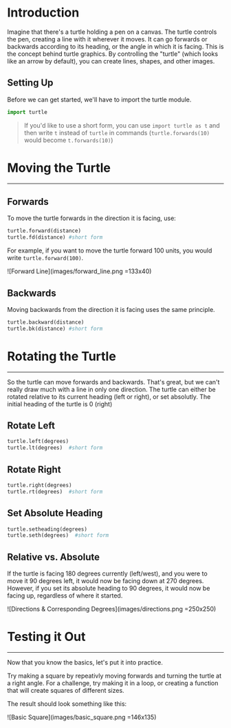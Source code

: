 # Introduction
Imagine that there's a turtle holding a pen on a canvas. The turtle controls the pen, creating a line with it wherever it moves. It can go forwards or backwards according to its heading, or the angle in which it is facing. This is the concept behind turtle graphics. By controlling the "turtle" (which looks like an arrow by default), you can create lines, shapes, and other images.

##  Setting Up
Before we can get started, we'll have to import the turtle module.
```python
import turtle
```
>If you'd like to use a short form, you can use `import turtle as t` and then write `t` instead of `turtle` in commands (`turtle.forwards(10)` would become `t.forwards(10)`)

# Moving the Turtle
___

## Forwards
To move the turtle forwards in the direction it is facing, use:
```python
turtle.forward(distance)
turtle.fd(distance) #short form
```
For example, if you want to move the turtle forward 100 units, you would write `turtle.forward(100)`.

![Forward Line](images/forward_line.png =133x40)

## Backwards
Moving backwards from the direction it is facing uses the same principle.
```python
turtle.backward(distance)
turtle.bk(distance) #short form
```

# Rotating the Turtle
___
So the turtle can move forwards and backwards. That's great, but we can't really draw much with a line in only one direction. The turtle can either be rotated relative to its current heading (left or right), or set absolutly. The initial heading of the turtle is 0 (right)

## Rotate Left
```python
turtle.left(degrees)
turtle.lt(degrees)  #short form
```

## Rotate Right
```python
turtle.right(degrees)
turtle.rt(degrees)  #short form
```

## Set Absolute Heading
```python
turtle.setheading(degrees)
turtle.seth(degrees)  #short form
```

## Relative vs. Absolute
If the turtle is facing 180 degrees currently (left/west), and you were to move it 90 degrees left, it would now be facing down at 270 degrees. However, if you set its absolute heading to 90 degrees, it would now be facing up, regardless of where it started.

![Directions & Corresponding Degrees](images/directions.png =250x250)

# Testing it Out
___
Now that you know the basics, let's put it into practice.

Try making a square by repeativly moving forwards and turning the turtle at a right angle. For a challenge, try making it in a loop, or creating a function that will create squares of different sizes.

The result should look something like this:

![Basic Square](images/basic_square.png =146x135)
